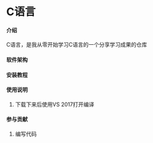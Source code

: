 # C语言

#### 介绍
C语言，是我从零开始学习C语言的一个分享学习成果的仓库

#### 软件架构

#### 安装教程

#### 使用说明

1.  下载下来后使用VS 2017打开编译

#### 参与贡献

1.  编写代码
